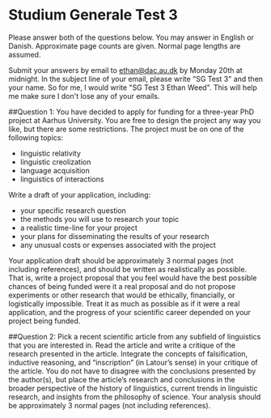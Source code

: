 # Studium Generale Test 3


Please answer both of the questions below. You may answer in English or Danish. Approximate page counts are given. Normal page lengths are assumed.

Submit your answers by email to ethan@dac.au.dk by Monday 20th at midnight. In the subject line of your email, please write "SG Test 3" and then your name. So for me, I would write "SG Test 3 Ethan Weed". This will help me make sure I don't lose any of your emails.


##Question 1: 
You have decided to apply for funding for a three-year PhD project at Aarhus University. You are free to design the project any way you like, but there are some restrictions. The project must be on one of the following topics: 

-  linguistic relativity
-  linguistic creolization
-  language acquisition
-  linguistics of interactions

Write a draft of your application, including:

- your specific research question
- the methods you will use to research your topic
- a realistic time-line for your project
- your plans for disseminating the results of your research
- any unusual costs or expenses associated with the project

Your application draft should be approximately 3 normal pages (not including references), and should be written as realistically as possible. That is, write a project proposal that you feel would have the best possible chances of being funded were it a real proposal and do not propose experiments or other research that would be ethically, financially, or logistically impossible. Treat it as much as possible as if it were a real application, and the progress of your scientific career depended on your project being funded.


##Question 2: 
Pick a recent scientific article from any subfield of linguistics that you are interested in. Read the article and write a critique of the research presented in the article. Integrate the concepts of falsification, inductive reasoning, and “inscription” (in Latour’s sense) in your critique of the article. You do not have to disagree with the conclusions presented by the author(s), but place the article’s research and conclusions in the broader perspective of the history of linguistics, current trends in linguistic research, and insights from the philosophy of science. Your analysis should be approximately 3 normal pages (not including references).